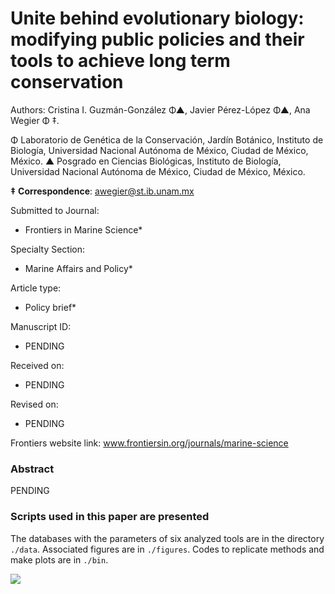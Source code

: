 # Unite behind evolutionary biology: modifying public policies and their tools to achieve long term conservation

Authors: Cristina I. Guzmán-González Φ▲, Javier Pérez-López Φ▲, Ana Wegier Φ ‡.

Φ Laboratorio de Genética de la Conservación, Jardín Botánico, Instituto de Biología, Universidad Nacional Autónoma de México, Ciudad de México, México.
▲ Posgrado en Ciencias Biológicas, Instituto de Biología, Universidad Nacional Autónoma de México, Ciudad de México, México.

**‡** **Correspondence**: awegier@st.ib.unam.mx

Submitted to Journal:
* Frontiers in Marine Science*

Specialty Section:
* Marine Affairs and Policy*

Article type:
* Policy brief*

Manuscript ID:
* PENDING

Received on:
* PENDING

Revised on:
* PENDING

Frontiers website link:
www.frontiersin.org/journals/marine-science


### Abstract

PENDING


### Scripts used in this paper are presented

The databases with the parameters of six analyzed tools are in the directory `./data`. Associated figures are in `./figures`. Codes to replicate methods and make plots are in `./bin`.


![](https://scontent.fmex15-1.fna.fbcdn.net/v/t1.0-9/58647157_2366712990265853_5613871617101791232_n.png?_nc_cat=107&_nc_sid=09cbfe&_nc_ohc=AS_k0NnjJNEAX98HIA7&_nc_ht=scontent.fmex15-1.fna&oh=2e0d08153d598867d8bde6c26154e5c8&oe=5E99E527)


